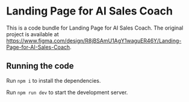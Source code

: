 
  # Landing Page for AI Sales Coach

  This is a code bundle for Landing Page for AI Sales Coach. The original project is available at https://www.figma.com/design/R8jBSAmU1AgY1waguER46Y/Landing-Page-for-AI-Sales-Coach.

  ## Running the code

  Run `npm i` to install the dependencies.

  Run `npm run dev` to start the development server.
  